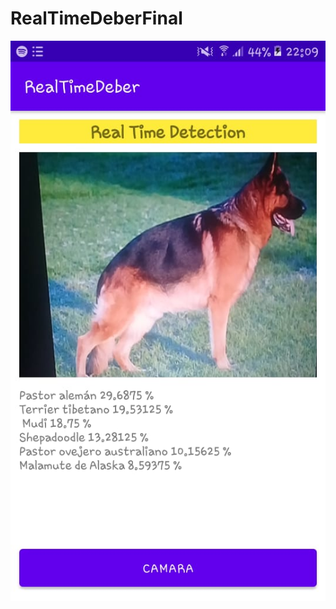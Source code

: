 # RealTimeDeberFinal

![](https://github.com/JordyR15/RealTimeDeberFinal/blob/master/TensorflowLite.jpg)
